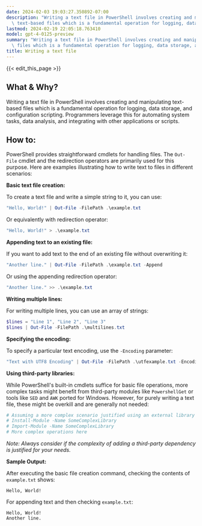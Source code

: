 ```yaml
---
date: 2024-02-03 19:03:27.350892-07:00
description: "Writing a text file in PowerShell involves creating and manipulating\
  \ text-based files which is a fundamental operation for logging, data storage, and\u2026"
lastmod: 2024-02-19 22:05:18.763410
model: gpt-4-0125-preview
summary: "Writing a text file in PowerShell involves creating and manipulating text-based\
  \ files which is a fundamental operation for logging, data storage, and\u2026"
title: Writing a text file
---
```


{{< edit_this_page >}}

## What & Why?
Writing a text file in PowerShell involves creating and manipulating text-based files which is a fundamental operation for logging, data storage, and configuration scripting. Programmers leverage this for automating system tasks, data analysis, and integrating with other applications or scripts.

## How to:
PowerShell provides straightforward cmdlets for handling files. The `Out-File` cmdlet and the redirection operators are primarily used for this purpose. Here are examples illustrating how to write text to files in different scenarios:

**Basic text file creation:**

To create a text file and write a simple string to it, you can use:

```powershell
"Hello, World!" | Out-File -FilePath .\example.txt
```

Or equivalently with redirection operator:

```powershell
"Hello, World!" > .\example.txt
```

**Appending text to an existing file:**

If you want to add text to the end of an existing file without overwriting it:

```powershell
"Another line." | Out-File -FilePath .\example.txt -Append
```

Or using the appending redirection operator:

```powershell
"Another line." >> .\example.txt
```

**Writing multiple lines:**

For writing multiple lines, you can use an array of strings:

```powershell
$lines = "Line 1", "Line 2", "Line 3"
$lines | Out-File -FilePath .\multilines.txt
```

**Specifying the encoding:**

To specify a particular text encoding, use the `-Encoding` parameter:

```powershell
"Text with UTF8 Encoding" | Out-File -FilePath .\utfexample.txt -Encoding UTF8
```

**Using third-party libraries:**

While PowerShell's built-in cmdlets suffice for basic file operations, more complex tasks might benefit from third-party modules like `PowershellGet` or tools like `SED` and `AWK` ported for Windows. However, for purely writing a text file, these might be overkill and are generally not needed:

```powershell
# Assuming a more complex scenario justified using an external library
# Install-Module -Name SomeComplexLibrary
# Import-Module -Name SomeComplexLibrary
# More complex operations here
```

_Note: Always consider if the complexity of adding a third-party dependency is justified for your needs._

**Sample Output:**

After executing the basic file creation command, checking the contents of `example.txt` shows:

```plaintext
Hello, World!
```

For appending text and then checking `example.txt`:

```plaintext
Hello, World!
Another line.
```
